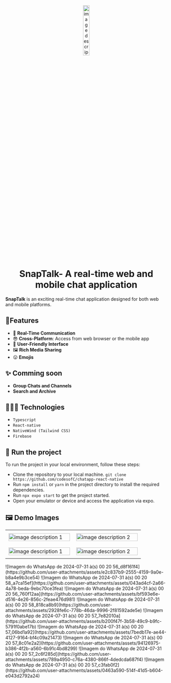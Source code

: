 <center>
<img src="https://github.com/user-attachments/assets/0c2ff02b-0df6-4447-bc77-6699d944c4a9" alt="image description" width="20%" style="display:block;margin: 0 auto;">
</center>

<h1 style="text-align: center;"> SnapTalk- A real-time web and mobile chat application </h1>

**SnapTalk** is an exciting real-time chat application designed for both web and mobile platforms.

## 🎈Features
- 👫 **Real-Time Communication**
-  😎 **Cross-Platform**: Access from web browser or the mobile app
-  🤝 **User-Friendly Interface**
- 🖼 **Rich Media Sharing**
- 😛 **Emojis**

## ✨ Comming soon
- **Group Chats and Channels**
- **Search and Archive**

## 👩🏾‍💻 Technologies
- `Typescript`
- `React-native`
- `NativeWind (Tailwind CSS)`
- `Firebase`

## 🚦 Run the project
To run the project in your local environment, follow these steps:
- Clone the repository to your local machine. `git clone https://github.com/codesofC/chatapp-react-native`
- Run `npm install` or `yarn` in the project directory to install the required dependencies.
- Run `npx expo start` to get the project started.
- Open your emulator or device and access the application via expo.
  
## 🖼 Demo Images
<table>
  <tr>
    <td style="width: 45%; padding: 10px; box-sizing: border-box;">
      <img src="https://github.com/user-attachments/assets/e2c837b9-2555-4159-9a0e-b8a4e9b3ce54" alt="image description 1" width="100%">
    </td>
    <td style="width: 45%; padding: 10px; box-sizing: border-box;">
      <img src="https://github.com/user-attachments/assets/043ad4cf-2a66-4a78-beda-9ebc70ce3fe" alt="image description 2" width="100%">
    </td>
  </tr>
    <tr>
    <td style="width: 45%; padding: 10px; box-sizing: border-box;">
      <img src="https://github.com/user-attachments/assets/e2c837b9-2555-4159-9a0e-b8a4e9b3ce54" alt="image description 1" width="100%">
    </td>
    <td style="width: 45%; padding: 10px; box-sizing: border-box;">
      <img src="https://github.com/user-attachments/assets/043ad4cf-2a66-4a78-beda-9ebc70ce3fe" alt="image description 2" width="100%">
    </td>
  </tr>
</table>
![Imagem do WhatsApp de 2024-07-31 à(s) 00 20 56_d8f161f4](https://github.com/user-attachments/assets/e2c837b9-2555-4159-9a0e-b8a4e9b3ce54)
![Imagem do WhatsApp de 2024-07-31 à(s) 00 20 58_a7ca15ef](https://github.com/user-attachments/assets/043ad4cf-2a66-4a78-beda-9ebc70ce3fea)
![Imagem do WhatsApp de 2024-07-31 à(s) 00 20 56_760f12aa](https://github.com/user-attachments/assets/bf593e6e-d516-4e26-856c-2feae476d981)
![Imagem do WhatsApp de 2024-07-31 à(s) 00 20 58_818ca8b9](https://github.com/user-attachments/assets/2928fe6c-778b-46da-9996-2f81592ade5e)
![Imagem do WhatsApp de 2024-07-31 à(s) 00 20 57_7e82010a](https://github.com/user-attachments/assets/b200f47f-3b58-49c9-b9fc-5791f0abe17b)
![Imagem do WhatsApp de 2024-07-31 à(s) 00 20 57_06bd1a92](https://github.com/user-attachments/assets/7bedb17e-ae44-4127-9164-bf4c09a21473)
![Imagem do WhatsApp de 2024-07-31 à(s) 00 20 57_8c01e2a2](https://github.com/user-attachments/assets/94126975-b386-4f2b-a560-6b91c4bd8299)
![Imagem do WhatsApp de 2024-07-31 à(s) 00 20 57_2c6f285d](https://github.com/user-attachments/assets/789a4950-c76a-4380-866f-4dedcda687f4)
![Imagem do WhatsApp de 2024-07-31 à(s) 00 20 57_c3fab0f2](https://github.com/user-attachments/assets/0463a590-514f-41d5-b604-e043d2792a24)


